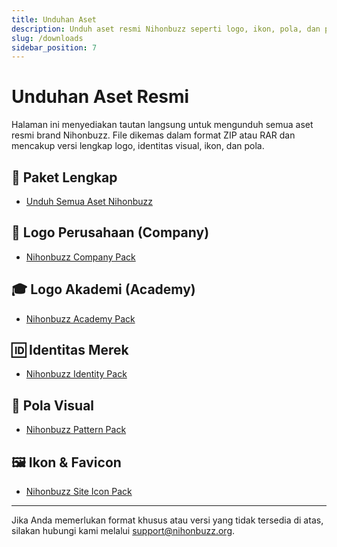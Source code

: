 ```yaml
---
title: Unduhan Aset
description: Unduh aset resmi Nihonbuzz seperti logo, ikon, pola, dan paket identitas visual lainnya.
slug: /downloads
sidebar_position: 7
---
```


# Unduhan Aset Resmi

Halaman ini menyediakan tautan langsung untuk mengunduh semua aset resmi brand Nihonbuzz. File dikemas dalam format ZIP atau RAR dan mencakup versi lengkap logo, identitas visual, ikon, dan pola.

## 🎒 Paket Lengkap

- [Unduh Semua Aset Nihonbuzz](/static/assets/Brand-Pack/Nihonbuzz-Brand-Guideline-All-Pack.zip)

## 🏢 Logo Perusahaan (Company)

- [Nihonbuzz Company Pack](/static/assets/Brand-Pack/Nihonbuzz-Company-Pack.zip)

## 🎓 Logo Akademi (Academy)

- [Nihonbuzz Academy Pack](/static/assets/Brand-Pack/Nihonbuzz-Academy-Pack.zip)

## 🆔 Identitas Merek

- [Nihonbuzz Identity Pack](/static/assets/Brand-Pack/Nihonbuzz-Identity-Pack.zip)

## 🧩 Pola Visual

- [Nihonbuzz Pattern Pack](/static/assets/Brand-Pack/Nihonbuzz-Pattern-Pack.zip)

## 🖼️ Ikon & Favicon

- [Nihonbuzz Site Icon Pack](/static/assets/Brand-Pack/Nihonbuzz-Site-Icon-Pack.rar)

---

Jika Anda memerlukan format khusus atau versi yang tidak tersedia di atas, silakan hubungi kami melalui [support@nihonbuzz.org](/hubungi-kami).
